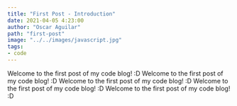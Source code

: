 ```yaml
---
title: "First Post - Introduction"
date: 2021-04-05 4:23:00
author: "Oscar Aguilar"
path: "first-post"
image: "../../images/javascript.jpg"
tags: 
- code
---
```


Welcome to the first post of my code blog! :D
Welcome to the first post of my code blog! :D
Welcome to the first post of my code blog! :D
Welcome to the first post of my code blog! :D
Welcome to the first post of my code blog! :D
